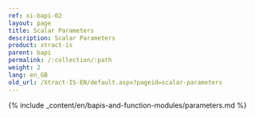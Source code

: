 ```yaml
---
ref: xi-bapi-02
layout: page
title: Scalar Parameters
description: Scalar Parameters
product: xtract-is
parent: bapi
permalink: /:collection/:path
weight: 2
lang: en_GB
old_url: /Xtract-IS-EN/default.aspx?pageid=scalar-parameters
---
```

{% include _content/en/bapis-and-function-modules/parameters.md %}